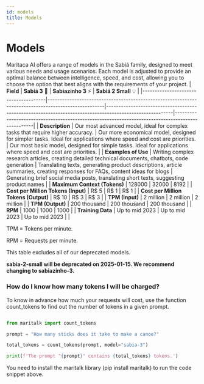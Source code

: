 ```yaml
---
id: models
title: Models
---
```


# Models
Maritaca AI offers a range of models in the Sabiá family, designed to meet various needs and usage scenarios. Each model is adjusted to provide an optimal balance between intelligence, speed, and cost, allowing you to choose the option that best aligns with the requirements of your project.
| **Field**                            | **Sabiá 3** 🥇                                                                                       | **Sabiazinho 3** ⚡                                                                                      | **Sabiá 2 Small** 💡                                                                            |
|--------------------------------------|-----------------------------------------------------------------------------------------------------|---------------------------------------------------------------------------------------------------------|--------------------------------------------------------------------------------------------------|
| **Description**                      | Our most advanced model, ideal for complex tasks that require higher accuracy.                      | Our more economical model, designed for simpler tasks. Ideal for applications where speed and cost are priorities. | Our most basic model, designed for simple tasks. Ideal for applications where speed and cost are priorities. |
| **Examples of Use**                  | Writing complex research articles, creating detailed technical documents, chatbots, code generation | Translating texts, generating product descriptions, article summaries, creating responses for FAQs, content ideas for blogs | Generating brief social media posts, translating short texts, suggesting product names |
| **Maximum Context (Tokens)**         | 128000                                                                                              | 32000                                                                                                    | 8192                                                                                             |
| **Cost per Million Tokens (Input)**  | R$ 5                                                                                               | R$ 1                                                                                                      | R$ 1                                                                                              |
| **Cost per Million Tokens (Output)** | R$ 10                                                                                              | R$ 3                                                                                                      | R$ 3                                                                                              |
| **TPM (Input)**                      | 2 million                                                                                          | 2 million                                                                                                 | 2 million                                                                                         |
| **TPM (Output)**                     | 200 thousand                                                                                       | 200 thousand                                                                                              | 200 thousand                                                                                       |
| **RPM**                              | 1000                                                                                               | 1000                                                                                                      | 1000                                                                                              |
| **Training Data**                    | Up to mid 2023                                                                                     | Up to mid 2023                                                                                            | Up to mid 2023                                                                                     |                                                                         |


TPM = Tokens per minute.

RPM = Requests per minute.

This table excludes all of our deprecated models.

**sabia-2-small will be deprecated on 2025-01-15. We recommend changing to sabiazinho-3.**


### How do I know how many tokens I will be charged?
To know in advance how much your requests will cost, use the function count_tokens to find out the number of tokens in a given prompt.
```python

from maritalk import count_tokens

prompt = "How many sticks does it take to make a canoe?"

total_tokens = count_tokens(prompt, model="sabia-3")

print(f'The prompt "{prompt}" contains {total_tokens} tokens.')
```

You need to install the maritalk library (pip install maritalk) to run the code snippet above.
